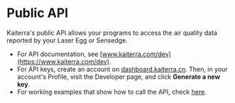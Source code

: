 # Public API
Kaiterra's public API allows your programs to access the air quality data reported by your Laser Egg or Sensedge.

- For API documentation, see [www.kaiterra.com/dev](https://www.kaiterra.com/dev).
- For API keys, create an account on [dashboard.kaiterra.cn](https://dashboard.kaiterra.cn).  Then, in your account's Profile, visit the Developer page, and click **Generate a new key**.
- For working examples that show how to call the API, check [here](examples/restv1-apikey.py).
